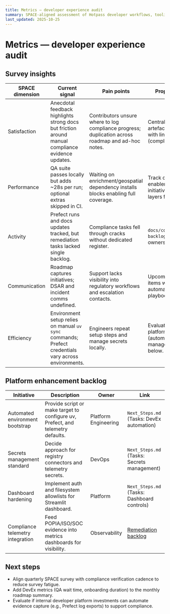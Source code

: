 ```yaml
---
title: Metrics — developer experience audit
summary: SPACE-aligned assessment of Hotpass developer workflows, tooling friction, and improvement backlog hooks.
last_updated: 2025-10-25
---
```


# Metrics — developer experience audit

## Survey insights

| SPACE dimension | Current signal | Pain points | Proposed improvement |
| --- | --- | --- | --- |
| Satisfaction | Anecdotal feedback highlights strong docs but friction around manual compliance evidence updates. | Contributors unsure where to log compliance progress; duplication across roadmap and ad-hoc notes. | Centralise compliance artefacts in `docs/compliance/` with linked backlog (complete). |
| Performance | QA suite passes locally but adds ~28s per run; optional extras skipped in CI. | Waiting on enrichment/geospatial dependency installs blocks enabling full coverage. | Track dependency enablement under existing QA initiative; explore caching layers for CI. |
| Activity | Prefect runs and docs updates tracked, but remediation tasks lacked single backlog. | Compliance tasks fell through cracks without dedicated register. | `docs/compliance/remediation-backlog.md` now records owners and due dates. |
| Communication | Roadmap captures initiatives; DSAR and incident comms undefined. | Support lacks visibility into regulatory workflows and escalation contacts. | Upcoming POPIA backlog items will add DSAR automation and incident playbook updates. |
| Efficiency | Environment setup relies on manual `uv sync` commands; Prefect credentials vary across environments. | Engineers repeat setup steps and manage secrets locally. | Evaluate internal developer platform enhancements (automation, secret management) as tracked below. |

## Platform enhancement backlog

| Initiative | Description | Owner | Link |
| --- | --- | --- | --- |
| Automated environment bootstrap | Provide script or make target to configure uv, Prefect, and telemetry defaults. | Platform Engineering | `Next_Steps.md` (Tasks: DevEx automation) |
| Secrets management standard | Decide approach for registry connectors and telemetry secrets. | DevOps | `Next_Steps.md` (Tasks: Secrets management) |
| Dashboard hardening | Implement auth and filesystem allowlists for Streamlit dashboard. | Platform | `Next_Steps.md` (Tasks: Dashboard controls) |
| Compliance telemetry integration | Feed POPIA/ISO/SOC evidence into metrics dashboards for visibility. | Observability | [Remediation backlog](../compliance/remediation-backlog.md) |

## Next steps

- Align quarterly SPACE survey with compliance verification cadence to reduce survey fatigue.
- Add DevEx metrics (QA wait time, onboarding duration) to the monthly roadmap summary.
- Evaluate if internal developer platform investments can automate evidence capture (e.g., Prefect log exports) to support compliance.
